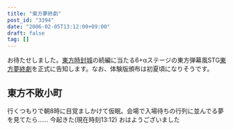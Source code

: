 ```yaml
---
title: "東方夢終劇"
post_id: "3394"
date: "2006-02-05T13:12:00+09:00"
draft: false
tag: []
---
```



お待たせしました。[東方時封城](/!/thA/)の続編に当たる6+αステージの東方弾幕風STG[東方夢終劇](/!/thC/)を正式に告知します。なお、体験版頒布は初夏頃になりそうです。
## 東方不敗小町
行くつもりで朝8時に目覚ましかけて仮眠。会場で入場待ちの行列に並んでる夢を見てたら…… 今起きた(現在時刻13:12) おはようございました
